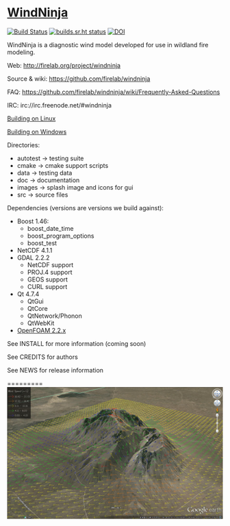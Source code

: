 [WindNinja](http://firelab.org/project/windninja) 
=========
[![Build Status](https://travis-ci.org/firelab/windninja.svg?branch=master)](https://travis-ci.org/firelab/windninja)
[![builds.sr.ht status](https://builds.sr.ht/~ksshannon/windninja.svg)](https://builds.sr.ht/~ksshannon/windninja?)
[![DOI](https://zenodo.org/badge/21244/firelab/windninja.svg)](https://zenodo.org/badge/latestdoi/21244/firelab/windninja)

WindNinja is a diagnostic wind model developed for use in wildland fire modeling.

Web:
http://firelab.org/project/windninja

Source & wiki:
https://github.com/firelab/windninja

FAQ:
https://github.com/firelab/windninja/wiki/Frequently-Asked-Questions

IRC:
irc://irc.freenode.net/#windninja

[Building on Linux](https://github.com/firelab/windninja/wiki/Building-WindNinja-on-Linux)

[Building on Windows](https://github.com/firelab/windninja/wiki/Building-WindNinja-on-Windows-using-the-MSVC-compiler-and-gisinternals.com-dependencies)

Directories:
 * autotest    -> testing suite
 * cmake       -> cmake support scripts
 * data        -> testing data
 * doc         -> documentation
 * images      -> splash image and icons for gui
 * src         -> source files

Dependencies (versions are versions we build against):
 * Boost 1.46:
    * boost_date_time
    * boost_program_options
    * boost_test
 * NetCDF 4.1.1
 * GDAL 2.2.2
    * NetCDF support
    * PROJ.4 support
    * GEOS support
    * CURL support
 * Qt 4.7.4
    * QtGui
    * QtCore
    * QtNetwork/Phonon
    * QtWebKit
 * [OpenFOAM 2.2.x](https://github.com/OpenFOAM/OpenFOAM-2.2.x)

See INSTALL for more information (coming soon)

See CREDITS for authors

See NEWS for release information

=========
<img src="images/bsb.jpg" alt="Example output"  />


